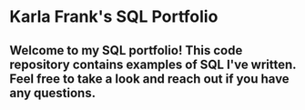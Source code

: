 # Karla Frank's SQL Portfolio

## Welcome to my SQL portfolio! This code repository contains examples of SQL I've written. Feel free to take a look and reach out if you have any questions.
